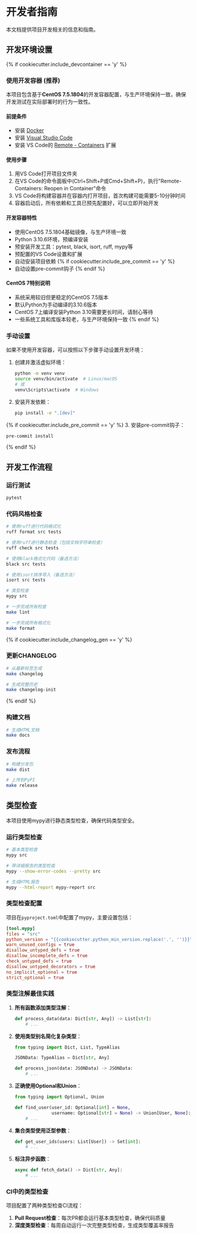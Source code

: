 # 开发者指南

本文档提供项目开发相关的信息和指南。

## 开发环境设置

{% if cookiecutter.include_devcontainer == 'y' %}
### 使用开发容器 (推荐)

本项目包含基于**CentOS 7.5.1804**的开发容器配置，与生产环境保持一致，确保开发测试在实际部署时的行为一致性。

#### 前提条件
- 安装 [Docker](https://www.docker.com/get-started)
- 安装 [Visual Studio Code](https://code.visualstudio.com/)
- 安装 VS Code的 [Remote - Containers](https://marketplace.visualstudio.com/items?itemName=ms-vscode-remote.remote-containers) 扩展

#### 使用步骤
1. 用VS Code打开项目文件夹
2. 在VS Code的命令面板中(Ctrl+Shift+P或Cmd+Shift+P)，执行"Remote-Containers: Reopen in Container"命令
3. VS Code将构建容器并在容器内打开项目，首次构建可能需要5-10分钟时间
4. 容器启动后，所有依赖和工具已预先配置好，可以立即开始开发

#### 开发容器特性
- 使用CentOS 7.5.1804基础镜像，与生产环境一致
- Python 3.10.6环境，预编译安装
- 预安装开发工具：pytest, black, isort, ruff, mypy等
- 预配置的VS Code设置和扩展
- 自动安装项目依赖
{% if cookiecutter.include_pre_commit == 'y' %}
- 自动设置pre-commit钩子
{% endif %}

#### CentOS 7特别说明
- 系统采用较旧但更稳定的CentOS 7.5版本
- 默认Python为手动编译的3.10.6版本
- CentOS 7上编译安装Python 3.10需要更长时间，请耐心等待
- 一些系统工具和库版本较老，与生产环境保持一致
{% endif %}

### 手动设置

如果不使用开发容器，可以按照以下步骤手动设置开发环境：

1. 创建并激活虚拟环境：
   ```bash
   python -m venv venv
   source venv/bin/activate  # Linux/macOS
   # 或
   venv\Scripts\activate  # Windows
   ```

2. 安装开发依赖：
   ```bash
   pip install -e ".[dev]"
   ```

{% if cookiecutter.include_pre_commit == 'y' %}
3. 安装pre-commit钩子：
   ```bash
   pre-commit install
   ```
{% endif %}

## 开发工作流程

### 运行测试
```bash
pytest
```

### 代码风格检查
```bash
# 使用ruff进行代码格式化
ruff format src tests

# 使用ruff进行静态检查（包括文档字符串检查）
ruff check src tests

# 使用black格式化代码（备选方法）
black src tests

# 使用isort排序导入（备选方法）
isort src tests

# 类型检查
mypy src

# 一步完成所有检查
make lint

# 一步完成所有格式化
make format
```

{% if cookiecutter.include_changelog_gen == 'y' %}
### 更新CHANGELOG
```bash
# 从最新标签生成
make changelog

# 生成完整历史
make changelog-init
```
{% endif %}

### 构建文档
```bash
# 生成HTML文档
make docs
```

### 发布流程
```bash
# 构建分发包
make dist

# 上传到PyPI
make release
```

## 类型检查

本项目使用mypy进行静态类型检查，确保代码类型安全。

### 运行类型检查

```bash
# 基本类型检查
mypy src

# 带详细报告的类型检查
mypy --show-error-codes --pretty src

# 生成HTML报告
mypy --html-report mypy-report src
```

### 类型检查配置

项目在`pyproject.toml`中配置了mypy，主要设置包括：

```toml
[tool.mypy]
files = "src"
python_version = "{{cookiecutter.python_min_version.replace('.', '')}}"
warn_unused_configs = true
disallow_untyped_defs = true
disallow_incomplete_defs = true
check_untyped_defs = true
disallow_untyped_decorators = true
no_implicit_optional = true
strict_optional = true
```

### 类型注解最佳实践

1. **所有函数添加类型注解**：
   ```python
   def process_data(data: Dict[str, Any]) -> List[str]:
       # ...
   ```

2. **使用类型别名简化复杂类型**：
   ```python
   from typing import Dict, List, TypeAlias

   JSONData: TypeAlias = Dict[str, Any]

   def process_json(data: JSONData) -> JSONData:
       # ...
   ```

3. **正确使用Optional和Union**：
   ```python
   from typing import Optional, Union

   def find_user(user_id: Optional[int] = None,
                 username: Optional[str] = None) -> Union[User, None]:
       # ...
   ```

4. **集合类型使用泛型参数**：
   ```python
   def get_user_ids(users: List[User]) -> Set[int]:
       # ...
   ```

5. **标注异步函数**：
   ```python
   async def fetch_data() -> Dict[str, Any]:
       # ...
   ```

### CI中的类型检查

项目配置了两种类型检查CI流程：

1. **Pull Request检查**：每次PR都会运行基本类型检查，确保代码质量
2. **深度类型检查**：每周自动运行一次完整类型检查，生成类型覆盖率报告
